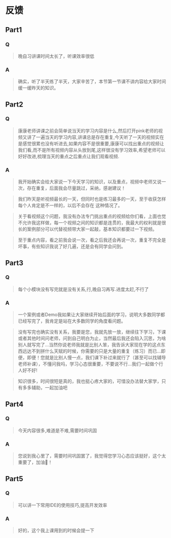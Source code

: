 # 反馈

## Part1

### Q

> 晚自习讲课时间太长了，听课效率很低

### A

> 确实，听了半天练了半天，大家辛苦了，本节第一节课不讲内容给大家时间缓一缓昨天的知识。

## Part2

### Q

> 康康老师讲课之前会简单说当天的学习内容是什么,然后打开pink老师的视频又讲了一遍当天的学习内容,讲课总是存在重复,今天听了一天的视频实在是感觉很累也没有听进去,如果内容不是很重要,康康可以找出重点的视频让我们看,而不是所有视频内容从头放到尾,这样很没有学习效率,希望老师可以好好改进,梳理当天的重点之后重点让我们观看视频.

### A

> 我开始确实会给大家说一下今天学习的知识，以及重点，视频中老师又说一次，存在重复，后面我会尽量跳过，采纳，感谢建议！

> 我们昨天是听视频最长的一天，但同时也是练习最多的一天，至于收获怎样每个人肯定是不一样的，以后不会存在 这种情况了。

> 关于看视频这个问题，我没有办法专门挑出重点的视频给你们看，上面也觉不允许我这样做，每一个视频之间的知识都是连贯的，我最大的权利就是很长的案例部分可以代替视频带大家一起敲，基本知识都要过一下视频。

> 至于重点内容，看之前我会说一次，看之后我还会再说一次，重复不完全是坏事，有些知识我说了好几遍，还是会有同学会问到。

## Part3

### Q

> 每个小模块没有写完就是没有关系,行,晚自习再写.进度太赶,不行了

### A

> 一个案例或者Demo我如果让大家继续开始后面的学习，说明大多数同学都已经写完了，我肯定是站在大多数同学的角度看问题。

> 没有写完也确实没有关系，我要是您，我就先放一放，继续往下学习，下课或者其他时间问老师，问到自己明白为止，当然最后我还会陷入沉思，为啥别人就写完了...当然你说老师我就是比别人笨，我告诉大家现在学的这点东西远达不到拼什么天赋的时候，你需要的只是大量的重复（练习）而已...即便，即便！您就是比别人慢一点，我们课下补过来就行了（甚至可以找辅导老师补课），不懂问我吗，学习心态很重要，不要说不行...我们一起做个行人好不好!

> 知识很多，时间很短是真的，我也挺心疼大家的，可惜没办法替大家学，只有多多辅助，一起加油吧

## Part4

### Q

> 今天内容很多,难道是不难,需要时间巩固

### A

> 您说到我心里了，需要时间巩固罢了，我觉得您学习心态应该挺好，这个太重要了，加油💯！

## Part5

### Q

> 可以讲一下常用IDE的使用技巧,提高开发效率

### A

> 好的，这个我上课用到的时候会提一下